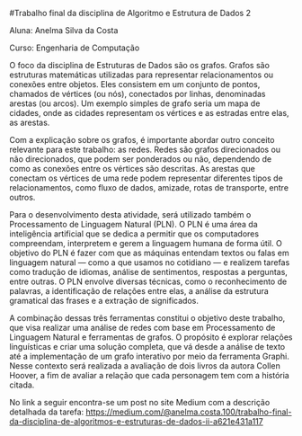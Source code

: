 #Trabalho final da disciplina de Algoritmo e Estrutura de Dados 2

Aluna: Anelma Silva da Costa

Curso: Engenharia de Computação

O foco da disciplina de Estruturas de Dados são os grafos. Grafos são estruturas matemáticas utilizadas para representar relacionamentos ou conexões entre objetos. Eles consistem em um conjunto de pontos, chamados de vértices (ou nós), conectados por linhas, denominadas arestas (ou arcos). Um exemplo simples de grafo seria um mapa de cidades, onde as cidades representam os vértices e as estradas entre elas, as arestas.

Com a explicação sobre os grafos, é importante abordar outro conceito relevante para este trabalho: as redes. Redes são grafos direcionados ou não direcionados, que podem ser ponderados ou não, dependendo de como as conexões entre os vértices são descritas. As arestas que conectam os vértices de uma rede podem representar diferentes tipos de relacionamentos, como fluxo de dados, amizade, rotas de transporte, entre outros.

Para o desenvolvimento desta atividade, será utilizado também o Processamento de Linguagem Natural (PLN). O PLN é uma área da inteligência artificial que se dedica a permitir que os computadores compreendam, interpretem e gerem a linguagem humana de forma útil. O objetivo do PLN é fazer com que as máquinas entendam textos ou falas em linguagem natural — como a que usamos no cotidiano — e realizem tarefas como tradução de idiomas, análise de sentimentos, respostas a perguntas, entre outras. O PLN envolve diversas técnicas, como o reconhecimento de palavras, a identificação de relações entre elas, a análise da estrutura gramatical das frases e a extração de significados.

A combinação dessas três ferramentas constitui o objetivo deste trabalho, que visa realizar uma análise de redes com base em Processamento de Linguagem Natural e ferramentas de grafos. O propósito é explorar relações linguísticas e criar uma solução completa, que vá desde a análise de texto até a implementação de um grafo interativo por meio da ferramenta Graphi. Nesse contexto será realizada a avaliação de dois livros da autora Collen Hoover, a fim de avaliar a relação que cada personagem tem com a história citada.

No link a seguir encontra-se um post no site Medium com a descrição detalhada da tarefa: https://medium.com/@anelma.costa.100/trabalho-final-da-disciplina-de-algoritmos-e-estruturas-de-dados-ii-a621e431a117

